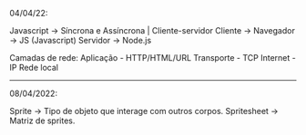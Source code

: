 04/04/22:

Javascript -> Síncrona e Assíncrona | Cliente-servidor 
Cliente -> Navegador -> JS (Javascript)
Servidor -> Node.js

Camadas de rede:
Aplicação - HTTP/HTML/URL
Transporte - TCP
Internet - IP
Rede local

----------------------------------------------------------------------------------

08/04/2022:

Sprite -> Tipo de objeto que interage com outros corpos.
Spritesheet -> Matriz de sprites.

